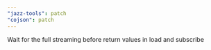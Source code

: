 ```yaml
---
"jazz-tools": patch
"cojson": patch
---
```


Wait for the full streaming before return values in load and subscribe
